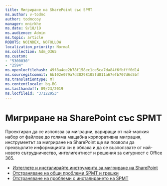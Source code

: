 ```yaml
---
title: Мигриране на SharePoint със SPMT
ms.author: v-todmc
author: todmccoy
manager: mnirkhe
ms.date: 9/18/19
ms.audience: Admin
ms.topic: article
ROBOTS: NOINDEX, NOFOLLOW
localization_priority: Normal
ms.collection: Adm_O365
ms.custom:
- "5300030"
- "2594"
ms.openlocfilehash: 49f8a4ee2b78f158ec1ce5ca7da84f6fbfff0d14
ms.sourcegitcommit: 6b102e079a7d30298105fd811a67efb707d6d5bf
ms.translationtype: MT
ms.contentlocale: bg-BG
ms.lasthandoff: 09/23/2019
ms.locfileid: "37122953"
---
```

# <a name="sharepoint-migration-with-spmt"></a>Мигриране на SharePoint със SPMT

Проектиран да се използва за миграции, вариращи от най-малкия набор от файлове до голяма мащабна корпоративна миграция, инструментът за мигриране на SharePoint ще ви позволи да прехвърлите информацията си в облака и да се възползвате от най-новото сътрудничество, интелигентност и решения за сигурност с Office 365.

- [Изтеглете и инсталирайте инструмента за мигриране на SharePoint](https://docs.microsoft.com/sharepointmigration/introducing-the-sharepoint-migration-tool)
- [Отстраняване на общи проблеми SPMT и грешки](https://docs.microsoft.com/sharepointmigration/troubleshooting-common-spmt-issues)
- [Отстраняване на проблеми с инсталирането на SPMT](https://docs.microsoft.com/sharepointmigration/spmt-install-issues#troubleshooting-spmt-installation-issues)
